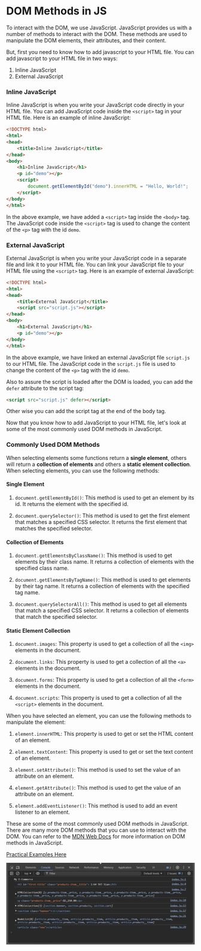 # DOM Methods in JS

To interact with the DOM, we use JavaScript. JavaScript provides us with a number of methods to interact with the DOM. These methods are used to manipulate the DOM elements, their attributes, and their content.

But, first you need to know how to add javascript to your HTML file. You can add javascript to your HTML file in two ways: 

1. Inline JavaScript
2. External JavaScript

### Inline JavaScript

Inline JavaScript is when you write your JavaScript code directly in your HTML file. You can add JavaScript code inside the `<script>` tag in your HTML file. Here is an example of inline JavaScript:

```html
<!DOCTYPE html>
<html>
<head>
    <title>Inline JavaScript</title>
</head>
<body>
    <h1>Inline JavaScript</h1>
    <p id="demo"></p>
    <script>
        document.getElementById("demo").innerHTML = "Hello, World!";
    </script>
</body>
</html>
```

In the above example, we have added a `<script>` tag inside the `<body>` tag. The JavaScript code inside the `<script>` tag is used to change the content of the `<p>` tag with the id `demo`.

### External JavaScript

External JavaScript is when you write your JavaScript code in a separate file and link it to your HTML file. You can link your JavaScript file to your HTML file using the `<script>` tag. Here is an example of external JavaScript:

```html
<!DOCTYPE html>
<html>
<head>
    <title>External JavaScript</title>
    <script src="script.js"></script>
</head>
<body>
    <h1>External JavaScript</h1>
    <p id="demo"></p>
</body>
</html>
```

In the above example, we have linked an external JavaScript file `script.js` to our HTML file. The JavaScript code in the `script.js` file is used to change the content of the `<p>` tag with the id `demo`.

Also to assure the script is loaded after the DOM is loaded, you can add the `defer` attribute to the script tag:

```html
<script src="script.js" defer></script>
```
Other wise you can add the script tag at the end of the body tag.

Now that you know how to add JavaScript to your HTML file, let's look at some of the most commonly used DOM methods in JavaScript.

### Commonly Used DOM Methods

When selecting elements some functions return a **single element**, others will return a **collection of elements** and others a **static element collection**. When selecting elements, you can use the following methods:

#### Single Element
1. `document.getElementById()`: This method is used to get an element by its id. It returns the element with the specified id.

2. `document.querySelector()`: This method is used to get the first element that matches a specified CSS selector. It returns the first element that matches the specified selector.

#### Collection of Elements

1. `document.getElementsByClassName()`: This method is used to get elements by their class name. It returns a collection of elements with the specified class name.

2. `document.getElementsByTagName()`: This method is used to get elements by their tag name. It returns a collection of elements with the specified tag name.

3. `document.querySelectorAll()`: This method is used to get all elements that match a specified CSS selector. It returns a collection of elements that match the specified selector.

#### Static Element Collection

1. `document.images`: This property is used to get a collection of all the `<img>` elements in the document.

2. `document.links`: This property is used to get a collection of all the `<a>` elements in the document.

3. `document.forms`: This property is used to get a collection of all the `<form>` elements in the document.

4. `document.scripts`: This property is used to get a collection of all the `<script>` elements in the document.

When you have selected an element, you can use the following methods to manipulate the element:

1. `element.innerHTML`: This property is used to get or set the HTML content of an element.

2. `element.textContent`: This property is used to get or set the text content of an element.

3. `element.setAttribute()`: This method is used to set the value of an attribute on an element.

4. `element.getAttribute()`: This method is used to get the value of an attribute on an element.

5. `element.addEventListener()`: This method is used to add an event listener to an element.

These are some of the most commonly used DOM methods in JavaScript. There are many more DOM methods that you can use to interact with the DOM. You can refer to the [MDN Web Docs](https://developer.mozilla.org/en-US/docs/Web/API/Document_Object_Model) for more information on DOM methods in JavaScript.

[Practical Examples Here](documents/applied-DOM/js/index.js)

![console.log of examples](resources/console-log-example.png)